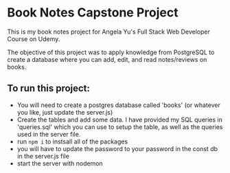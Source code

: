 # Book Notes Capstone Project

This is my book notes project for Angela Yu's Full Stack Web Developer Course on Udemy.

The objective of this project was to apply knowledge from PostgreSQL to create a database where you can add, edit, and read notes/reviews on books. 

## To run this project:
- You will need to create a postgres database called 'books' (or whatever you like, just update the server.js)
- Create the tables and add some data. I have provided my SQL queries in 'queries.sql' which you can use to setup the table, as well as the queries used in the server file.
- run `npm i` to instsall all of the packages
- you will have to update the password to your password in the const db in the server.js file
- start the server with nodemon

